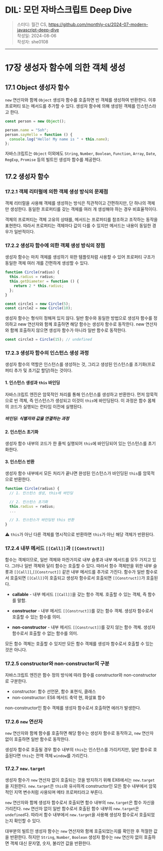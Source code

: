 # DIL: 모던 자바스크립트 Deep Dive

> 스터디: 월간 CS, https://github.com/monthly-cs/2024-07-modern-javascript-deep-dive  
> 작성일: 2024-08-06  
> 작성자: she0108

---

# 17장 생성자 함수에 의한 객체 생성

## 17.1 Object 생성자 함수

`new` 연산자와 함께 `Object` 생성자 함수를 호출하면 빈 객체를 생성하여 반환한다. 이후 프로퍼티 또는 메서드를 추가할 수 있다. 생성자 함수에 의해 생성된 객체를 인스턴스라고 한다.

```js
const person = new Object();

person.name = "Soh";
person.sayHello = function () {
  console.log("Hello! My name is " + this.name);
};
```

자바스크립트는 `Object` 이외에도 `String`, `Number`, `Boolean`, `Function`, `Array`, `Date`, `RegExp`, `Promise` 등의 빌트인 생성자 함수를 제공한다.

## 17.2 생성자 함수

### 17.2.1 객체 리터럴에 의한 객체 생성 방식의 문제점

객체 리터럴을 사용해 객체를 생성하는 방식은 직관적이고 간편하지만, 단 하나의 객체만 생성한다. 동일한 프로퍼티를 갖는 객체를 여러 개 생성해야 하는 경우 비효율적이다.

객체의 프로퍼티는 객체 고유의 상태를, 메서드는 프로퍼티를 참조하고 조작하는 동작을 표현한다. 따라서 프로퍼티는 객체마다 값이 다를 수 있지만 메서드는 내용이 동일한 경우가 일반적이다.

### 17.2.2 생성자 함수에 의한 객체 생성 방식의 장점

생성자 함수는 마치 객체를 생성하기 위한 템플릿처럼 사용할 수 있어 프로퍼티 구조가 동일한 객체 여러 개를 간편하게 생성할 수 있다.

```js
function Circle(radius) {
  this.radius = radius;
  this.getDiameter = function () {
    return 2 * this.radius;
  };
}

const circle1 = new Circle(5);
const circle2 = new Circle(10);
```

생성자 함수는 형식이 정해져 있지 않다. 일반 함수와 동일한 방법으로 생성자 함수를 정의하고 new 연산자와 함께 호출하면 해당 함수는 생성자 함수로 동작한다. new 연산자와 함께 호출하지 않으면 생성자 함수가 아니라 일반 함수로 동작한다.

```js
const circle3 = Circle(15); // undefined
```

### 17.2.3 생성자 함수의 인스턴스 생성 과정

생성자 함수의 역할은 인스턴스를 생성하는 것, 그리고 생성된 인스턴스를 초기화(프로퍼티 추가 및 초기값 할당)하는 것이다.

#### 1. 인스턴스 생성과 `this` 바인딩

자바스크립트 엔진은 암묵적인 처리를 통해 인스턴스를 생성하고 반환한다. 먼저 암묵적으로 빈 객체, 즉 인스턴스가 생성되고 이것이 `this`에 바인딩된다. 이 과정은 함수 몸체의 코드가 실행되는 런타임 이전에 실행된다.

##### 바인딩: 식별자와 값을 연결하는 과정

#### 2. 인스턴스 초기화

생성자 함수 내부의 코드가 한 줄씩 실행되어 `this`에 바인딩되어 있는 인스턴스를 초기화한다.

#### 3. 인스턴스 반환

생성자 함수 내부에서 모든 처리가 끝나면 완성된 인스턴스가 바인딩된 `this`를 암묵적으로 반환한다.

```js
function Circle(radius) {
  // 1. 인스턴스 생성, this에 바인딩

  // 2. 인스턴스 초기화
  this.radius = radius;
  ...

  // 3. 인스턴스가 바인딩된 this 반환
}
```

⚠️ `this`가 아닌 다른 객체를 명시적으로 반환하면 `this`가 아닌 해당 객체가 반환된다.

### 17.2.4 내부 메서드 `[[Call]]`과 `[[Construct]]`

함수는 객체이므로, 일반 객체와 마찬가지로 내부 슬롯과 내부 메서드를 모두 가지고 있다. 그러나 일반 객체와 달리 함수는 호출할 수 있다. 따라서 함수 객체만을 위한 내부 슬롯과 `[[Call]]`,`[[Construct]]` 같은 내부 메서드를 추가로 가진다. 함수가 일반 함수로서 호출되면 `[[Call]]`이 호출되고 생성자 함수로서 호출되면 `[[Construct]]`가 호출된다.

- **callable** - 내부 메서드 `[[Call]]`을 갖는 함수 객체. 호출할 수 있는 객체, 즉 함수를 말함.

- **constructor** - 내부 메서드 `[[Construct]]`를 갖는 함수 객체. 생성자 함수로서 호출할 수 있는 함수를 의미.

- **non-constructor** - 내부 메서드 `[[Construct]]`를 갖지 않는 함수 객체. 생성자 함수로서 호출할 수 없는 함수를 의미.

모든 함수 객체는 호출할 수 있지만 모든 함수 객체를 생성자 함수로서 호출할 수 있는 것은 아니다.

### 17.2.5 constructor와 non-constructor의 구분

자바스크립트 엔진은 함수 정의 방식에 따라 함수를 constructor와 non-constructor로 구분한다.

- constructor: 함수 선언문, 함수 표현식, 클래스
- non-constructor: ES6 메서드 축약 현, 화살표 함수

non-constructor인 함수 객체를 생성자 함수로서 호출하면 에러가 발생한다.

### 17.2.6 `new` 연산자

`new` 연산자와 함께 함수를 호출하면 해당 함수는 생성자 함수로 동작하고, `new` 연산자 없이 호출하면 일반 함수로 동작한다.

생성자 함수로 호출될 경우 함수 내부의 `this`는 인스턴스를 가리키지만, 일반 함수로 호출된다면 `this`는 전역 객체 `window`를 가리킨다.

### 17.2.7 `new.target`

생성자 함수가 `new` 연산자 없이 호출되는 것을 방지하기 위해 EX6에서는 `new.target`을 지원한다. `new.target`은 `this`와 유사하게 constructor인 모든 함수 내부에서 암묵적인 지역 변수처럼 사용되며 메타 프로퍼티라고 부른다.

`new` 연산자와 함께 생성자 함수로서 호출되면 함수 내부의 `new.target`은 함수 자신을 가리킨다. `new` 연산자 없이 일반 함수로서 호출된 함수 내부의 `new.target`은 `undefined`다. 따라서 함수 내부에서 `new.target`을 사용해 생성자 함수로서 호출되었는지 확인할 수 있다.

대부분의 빌트인 생성자 함수는 `new` 연산자와 함께 호출되었는지를 확인한 후 적절한 값을 반환한다. 하지만 `String`, `Number`, `Boolean` 생성자 함수는 `new` 연산자 없이 호출하면 객체 대신 문자열, 숫자, 불리언 값을 반환한다.

